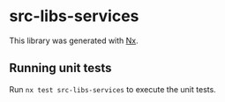 # src-libs-services

This library was generated with [Nx](https://nx.dev).

## Running unit tests

Run `nx test src-libs-services` to execute the unit tests.
